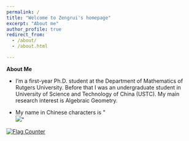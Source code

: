 ```yaml
---
permalink: /
title: "Welcome to Zengrui's homepage"
excerpt: "About me"
author_profile: true
redirect_from: 
  - /about/
  - /about.html

---
```


**About Me**

- I’m a first-year Ph.D. student at the Department of Mathematics of Rutgers University. Before that I was an undergraduate student in University of Science and Technology of China (USTC). My main research interest is Algebraic Geometry.

- My name in Chinese characters is "<br/><img src='/images/name.jpg' style='transform: rotate(0deg);'>"

<a href="https://info.flagcounter.com/u8zB"><img src="https://s11.flagcounter.com/count/u8zB/bg_FFFFFF/txt_000000/border_FFFFFF/columns_2/maxflags_6/viewers_0/labels_0/pageviews_1/flags_0/percent_0/" alt="Flag Counter" border="0"></a>
